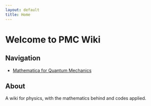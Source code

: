 ```yaml
---
layout: default
title: Home
---
```


# Welcome to PMC Wiki

## Navigation
- [Mathematica for Quantum Mechanics](pages/MMA4QM)

## About
A wiki for physics, with the mathematics behind and codes applied.